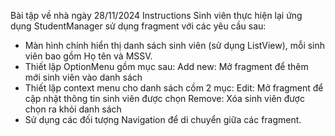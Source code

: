 Bài tập về nhà ngày 28/11/2024
Instructions
Sinh viên thực hiện lại ứng dụng StudentManager sử dụng fragment với các yêu cầu sau:
+ Màn hình chính hiển thị danh sách sinh viên (sử dụng ListView), mỗi sinh viên bao gồm Họ tên và MSSV.
+ Thiết lập OptionMenu gồm mục sau:
Add new: Mở fragment để thêm mới sinh viên vào danh sách
+ Thiết lập context menu cho danh sách cồm 2 mục:
Edit: Mở fragment để cập nhật thông tin sinh viên được chọn
Remove: Xóa sinh viên được chọn ra khỏi danh sách
+ Sử dụng các đối tượng Navigation để di chuyển giữa các fragment.
